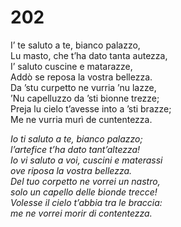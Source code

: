 # 202
  
I’ te saluto a te, bianco palazzo,  
Lu masto, che t’ha dato tanta autezza,  
I’ saluto cuscine e matarazze,  
Addò se reposa la vostra bellezza.  
Da ’stu curpetto ne vurria ’nu lazze,  
’Nu capelluzzo da ’sti bionne trezze;  
Preja lu cielo t’avesse into a ’sti brazze;  
Me ne vurria murì de cuntentezza.

*Io ti saluto a te, bianco palazzo;  
l’artefice t’ha dato tant’altezza!  
Io vi saluto a voi, cuscini e materassi  
ove riposa la vostra bellezza.  
Del tuo corpetto ne vorrei un nastro,  
solo un capello delle bionde trecce!  
Volesse il cielo t’abbia tra le braccia:  
me ne vorrei morir di contentezza.*



